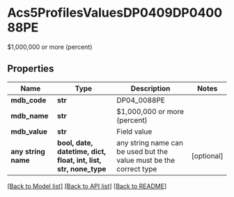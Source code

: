 # Acs5ProfilesValuesDP0409DP040088PE

$1,000,000 or more (percent)

## Properties
Name | Type | Description | Notes
------------ | ------------- | ------------- | -------------
**mdb_code** | **str** | DP04_0088PE | 
**mdb_name** | **str** | $1,000,000 or more (percent) | 
**mdb_value** | **str** | Field value | 
**any string name** | **bool, date, datetime, dict, float, int, list, str, none_type** | any string name can be used but the value must be the correct type | [optional]

[[Back to Model list]](../README.md#documentation-for-models) [[Back to API list]](../README.md#documentation-for-api-endpoints) [[Back to README]](../README.md)


